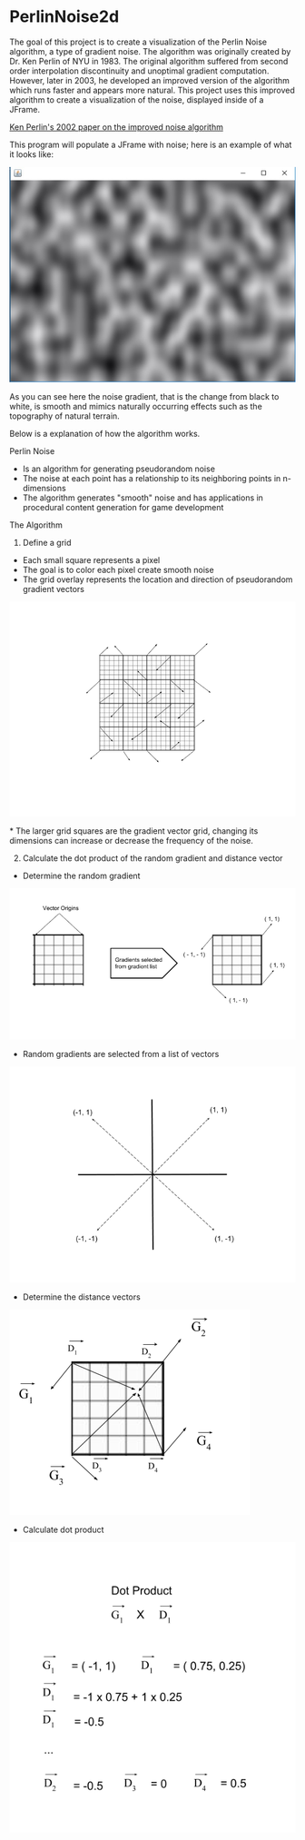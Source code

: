 # PerlinNoise2d 
The goal of this project is to create a visualization of the Perlin Noise algorithm, a type of gradient noise. 
The algorithm was originally created by Dr. Ken Perlin of NYU in 1983. The original algorithm suffered from second order interpolation discontinuity and unoptimal gradient
computation. However, later in 2003, he developed an improved version of the algorithm which runs faster and appears more natural.
This project uses this improved algorithm to create a visualization of the noise, displayed inside of a JFrame.

[Ken Perlin's 2002 paper on the improved noise algorithm](https://mrl.nyu.edu/~perlin/paper445.pdf)


This program will populate a JFrame with noise; here is an example of what it looks like:

![Noise Image](PerlinNoise.jpg?raw=true "Perlin Noise")

As you can see here the noise gradient, that is the change from black to white, is smooth and mimics naturally occurring
effects such as the topography of natural terrain. 

Below is a explanation of how the algorithm works.

Perlin Noise

- Is an algorithm for generating pseudorandom noise
- The noise at each point has a relationship to its neighboring points in n-dimensions
- The algorithm generates "smooth" noise and has applications in procedural content generation for game development

The Algorithm

1. Define a grid

- Each small square represents a pixel
- The goal is to color each pixel create smooth noise
- The grid overlay represents the location and direction of pseudorandom gradient vectors

![Noise Image](DefiningGrid.png?raw=true "Defiune a grid")

\* The larger grid squares are the gradient vector grid, changing its dimensions can increase or decrease the frequency of the noise.

2. Calculate the dot product of the random gradient and distance vector

- Determine the random gradient

![Noise Image](DetermineGradients.png?raw=true "Determine Random Gradients")

- Random gradients are selected from a list of vectors

![Noise Image](ListofGradients.png?raw=true "Gradient List")

- Determine the distance vectors


![Noise Image](DetermineDistanceVectors.png?raw=true "Determine the Distance Vectors")

- Calculate dot product

![Noise Image](CalculateDotProducts.png?raw=true "Calculate the Dot Products")